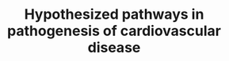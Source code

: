 ---
annotations:
- id: PW:0000020
  parent: disease pathway
  type: Pathway Ontology
  value: cardiovascular system disease pathway
- id: DOID:1287
  parent: cardiovascular system disease
  type: Disease Ontology
  value: cardiovascular system disease
- id: PW:0000013
  parent: disease pathway
  type: Pathway Ontology
  value: disease pathway
authors:
- AARandCo
- Jmelius
- Khanspers
- AMTan
- Fehrhart
- Eweitz
- Egonw
citedin:
- link: PMC9015122
- link: PMC8868589
description: The pathways hypothesized to be involved in  cardiovascular diseases
  begin with LTBPs and Fibrillins activating a TGFBR complex. The complex can begin
  the canonical TGFB pathway involving SMAD proteins that target gene expression for
  proteins involved in endocardial and epicardial EMT, neural crest migration, ECM
  remodeling, cell differentiation, development and maintenance of cardiovascular
  structure and function. The non-canonical TGFB pathway involves the calcium-calneurin
  signaling pathway that also affects the previously mentioned functions. the TGFBR
  complex also activates SHCA and Tak1 which promote the function of a complex (ERK1/2,
  JNK1, and p38) to regulate the previously mentioned cell functions and influence
  the development of cardiovascular diseases. These diseases are additionally influenced
  by a signalling pathway involving the activation of TGFB ligands, receptors, activators,
  and effectors by ANG2/AT1/2R complex. This pathway is based on figure 1 from Doetschman
  et al.   Proteins on this pathway have targeted assays available via the [https://assays.cancer.gov/available_assays?wp_id=WP3668
  CPTAC Assay Portal]
last-edited: 2021-05-22
organisms:
- Homo sapiens
redirect_from:
- /index.php/Pathway:WP3668
- /instance/WP3668
- /instance/WP3668_rr123393
revision: r123393
schema-jsonld:
- '@context': https://schema.org/
  '@id': https://wikipathways.github.io/pathways/WP3668.html
  '@type': Dataset
  creator:
    '@type': Organization
    name: WikiPathways
  description: The pathways hypothesized to be involved in  cardiovascular diseases
    begin with LTBPs and Fibrillins activating a TGFBR complex. The complex can begin
    the canonical TGFB pathway involving SMAD proteins that target gene expression
    for proteins involved in endocardial and epicardial EMT, neural crest migration,
    ECM remodeling, cell differentiation, development and maintenance of cardiovascular
    structure and function. The non-canonical TGFB pathway involves the calcium-calneurin
    signaling pathway that also affects the previously mentioned functions. the TGFBR
    complex also activates SHCA and Tak1 which promote the function of a complex (ERK1/2,
    JNK1, and p38) to regulate the previously mentioned cell functions and influence
    the development of cardiovascular diseases. These diseases are additionally influenced
    by a signalling pathway involving the activation of TGFB ligands, receptors, activators,
    and effectors by ANG2/AT1/2R complex. This pathway is based on figure 1 from Doetschman
    et al.   Proteins on this pathway have targeted assays available via the [https://assays.cancer.gov/available_assays?wp_id=WP3668
    CPTAC Assay Portal]
  keywords:
  - AGTR1
  - ANG2
  - CTGF
  - ENG
  - FBN1
  - FBN2
  - FBN3
  - FLNA
  - LTBP1
  - LTBP2
  - MAPK1
  - MAPK14
  - MAPK3
  - MAPK8
  - NR2C2
  - POSTN
  - RUNX2
  - SERPINE1
  - SHC1
  - SMAD2
  - SMAD3
  - SMAD4
  - TGFBR1
  - TGFBR2
  - TGFBR3
  license: CC0
  name: Hypothesized pathways in pathogenesis of cardiovascular disease
seo: CreativeWork
title: Hypothesized pathways in pathogenesis of cardiovascular disease
wpid: WP3668
---